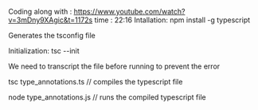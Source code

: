 Coding along with : https://www.youtube.com/watch?v=3mDny9XAgic&t=1172s
time : 22:16
Intallation:
npm install -g typescript

Generates the tsconfig file

Initialization:
tsc --init

We need to transcript the file before running to prevent the error

tsc type_annotations.ts // compiles the typescript file

node type_annotations.js // runs the compiled typescript file
